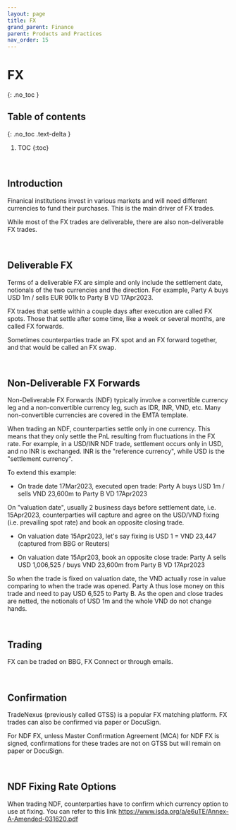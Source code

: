 ```yaml
---
layout: page
title: FX
grand_parent: Finance
parent: Products and Practices
nav_order: 15
---
```


# FX
{: .no_toc }

## Table of contents
{: .no_toc .text-delta }

1. TOC
{:toc}

<br />

## Introduction

Finanical institutions invest in various markets and will need different currencies to fund their purchases. This is the main driver of FX trades.

While most of the FX trades are deliverable, there are also non-deliverable FX trades. 


<br />


## Deliverable FX

Terms of a deliverable FX are simple and only include the settlement date, notionals of the two currencies and the direction. For example, Party A buys USD 1m / sells EUR 901k to Party B VD 17Apr2023.

FX trades that settle within a couple days after execution are called FX spots. Those that settle after some time, like a week or several months, are called FX forwards.

Sometimes counterparties trade an FX spot and an FX forward together, and that would be called an FX swap.


<br />

## Non-Deliverable FX Forwards

Non-Deliverable FX Forwards (NDF) typically involve a convertible currency leg and a non-convertible currency leg, such as IDR, INR, VND, etc. Many non-convertible currencies are covered in the EMTA template. 

When trading an NDF, counterparties settle only in one currency. This means that they only settle the PnL resulting from fluctuations in the FX rate. For example, in a USD/INR NDF trade, settlement occurs only in USD, and no INR is exchanged. INR is the "reference currency", while USD is the "settlement currency".


To extend this example:

- On trade date 17Mar2023, executed open trade: Party A buys USD 1m / sells VND 23,600m to Party B VD 17Apr2023

On "valuation date", usually 2 business days before settlement date, i.e. 15Apr2023, counterparties will capture and agree on the USD/VND fixing (i.e. prevailing spot rate) and book an opposite closing trade.

- On valuation date 15Apr2023, let's say fixing is USD 1 = VND 23,447 (captured from BBG or Reuters)

- On valuation date 15Apr203, book an opposite close trade: Party A sells USD 1,006,525 / buys VND 23,600m from Party B VD 17Apr2023

So when the trade is fixed on valuation date, the VND actually rose in value comparing to when the trade was opened. Party A thus lose money on this trade and need to pay USD 6,525 to Party B. As the open and close trades are netted, the notionals of USD 1m and the whole VND do not change hands.


<br />


## Trading

FX can be traded on BBG, FX Connect or through emails.


<br />


## Confirmation

TradeNexus (previously called GTSS) is a popular FX matching platform. FX trades can also be confirmed via paper or DocuSign.

For NDF FX, unless Master Confirmation Agreement (MCA) for NDF FX is signed, confirmations for these trades are not on GTSS but will remain on paper or DocuSign.


<br />


## NDF Fixing Rate Options

When trading NDF, counterparties have to confirm which currency option to use at fixing. You can refer to this link https://www.isda.org/a/e6uTE/Annex-A-Amended-031620.pdf
